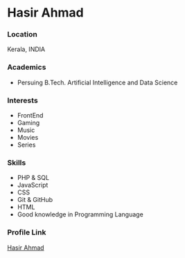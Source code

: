 # Hasir Ahmad

### Location

Kerala, INDIA

### Academics

- Persuing B.Tech. Artificial Intelligence and Data Science

### Interests

- FrontEnd 
- Gaming
- Music
- Movies
- Series

### Skills

- PHP & SQL
- JavaScript
- CSS
- Git & GitHub
- HTML
- Good knowledge in Programming Language


### Profile Link

[Hasir Ahmad](https://github.com/hasirm)
